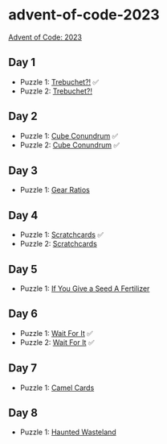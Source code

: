 # advent-of-code-2023
[Advent of Code: 2023](https://adventofcode.com/2023)


## Day 1

* Puzzle 1: [Trebuchet?!](day_1/puzzle_1/trebuchet1.md) ✅
* Puzzle 2: [Trebuchet?!](day_1/puzzle_2/trebuchet2.md)

## Day 2

* Puzzle 1: [Cube Conundrum](day_2/puzzle_1/cubeconundrum1.md) ✅
* Puzzle 2: [Cube Conundrum](day_2/puzzle_2/cubeconundrum2.md) ✅

## Day 3

* Puzzle 1: [Gear Ratios](day_3/puzzle_1/gearratios1.md)

## Day 4

* Puzzle 1: [Scratchcards](day_4/puzzle_1/scratchcards_1.md) ✅
* Puzzle 2: [Scratchcards](day_4/puzzle_2/scratchcards_2.md)

## Day 5

* Puzzle 1: [If You Give a Seed A Fertilizer](day_5/puzzle_1/fertilizer1.md)

## Day 6

* Puzzle 1: [Wait For It](day_6/puzzle_1/waitforit1.md) ✅
* Puzzle 2: [Wait For It](day_6/puzzle_2/waitforit2.md) ✅

## Day 7

* Puzzle 1: [Camel Cards](day_7/puzzle_1/camel_cards1.md)

## Day 8

* Puzzle 1: [Haunted Wasteland](day_8/puzzle_1/haunted_wasteland1.md)
